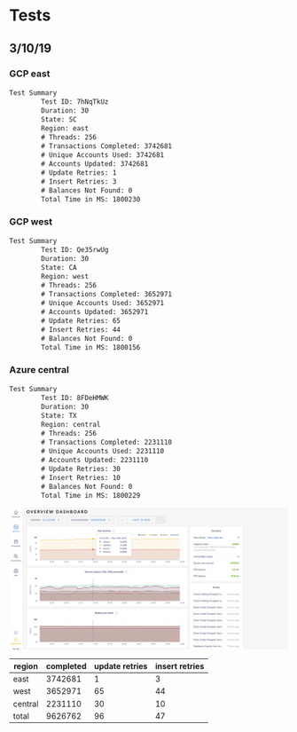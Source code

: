 # Tests

## 3/10/19

### GCP east
```
Test Summary
        Test ID: 7hNqTkUz
        Duration: 30
        State: SC
        Region: east
        # Threads: 256
        # Transactions Completed: 3742681
        # Unique Accounts Used: 3742681
        # Accounts Updated: 3742681
        # Update Retries: 1
        # Insert Retries: 3
        # Balances Not Found: 0
        Total Time in MS: 1800230

```

### GCP west
```
Test Summary
        Test ID: Qe35rwUg
        Duration: 30
        State: CA
        Region: west
        # Threads: 256
        # Transactions Completed: 3652971
        # Unique Accounts Used: 3652971
        # Accounts Updated: 3652971
        # Update Retries: 65
        # Insert Retries: 44
        # Balances Not Found: 0
        Total Time in MS: 1800156

```

### Azure central
```
Test Summary
        Test ID: 8FDeHMWK
        Duration: 30
        State: TX
        Region: central
        # Threads: 256
        # Transactions Completed: 2231110
        # Unique Accounts Used: 2231110
        # Accounts Updated: 2231110
        # Update Retries: 30
        # Insert Retries: 10
        # Balances Not Found: 0
        Total Time in MS: 1800229

```
![Screenshot](Fullscreen_3_10_19__6_04_PM.png)

region | completed | update retries | insert retries
------------ | ------------- | ------------- | -------------
east | 3742681 | 1 | 3
west | 3652971 | 65 | 44
central | 2231110 | 30 | 10
total | 9626762 | 96 | 47
